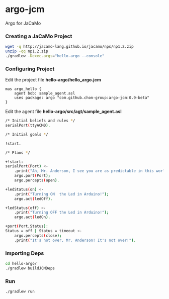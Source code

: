 # argo-jcm
Argo for JaCaMo

### Creating a JaCaMo Project
```sh
wget -q http://jacamo-lang.github.io/jacamo/nps/np1.2.zip
unzip -qq np1.2.zip 
./gradlew -Dexec.args="hello-argo --console"  
```

### Configuring Project
Edit  the project file __hello-argo/hello_argo.jcm__
```
mas argo_hello {
    agent bob: sample_agent.asl
    uses package: argo "com.github.chon-group:argo-jcm:0.9-beta"
}
```

Edit the agent file __hello-argo/src/agt/sample_agent.asl__
```sh
/* Initial beliefs and rules */
serialPort(ttyACM0).

/* Initial goals */

!start.

/* Plans */

+!start:
serialPort(Port) <- 
	.print("Ah, Mr. Anderson, I see you are as predictable in this world as you are in the other.");
	argo.port(Port);
	argo.percepts(open).

+ledStatus(on) <-
	.print("Turning ON  the Led in Arduino!");
	argo.act(ledOff).

+ledStatus(off) <-
	.print("Turning OFF the Led in Arduino!");
	argo.act(ledOn).

+port(Port,Status):
Status = off | Status = timeout <-
	argo.percepts(close);
	.print("It's not over, Mr. Anderson! It's not over!").
```

### Importing Deps
```sh
cd hello-argo/
./gradlew buildJCMDeps
``` 

### Run
```sh
./gradlew run
```
